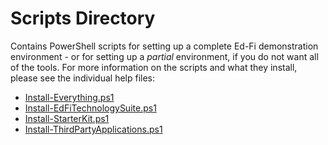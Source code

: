 # Scripts Directory

Contains PowerShell scripts for setting up a complete Ed-Fi demonstration
environment - or for setting up a _partial_ environment, if you do not
want all of the tools. For more information on the scripts and what they
install, please see the individual help files:

* [Install-Everything.ps1](../docs/Install-Everything.ps1.md)
* [Install-EdFiTechnologySuite.ps1](../docs/Install-EdFiTechnologySuite.ps1.md)
* [Install-StarterKit.ps1](../docs/Install-StarterKit.ps1.md)
* [Install-ThirdPartyApplications.ps1](../docs/Install-ThirdPartyApplications.ps1.md)
